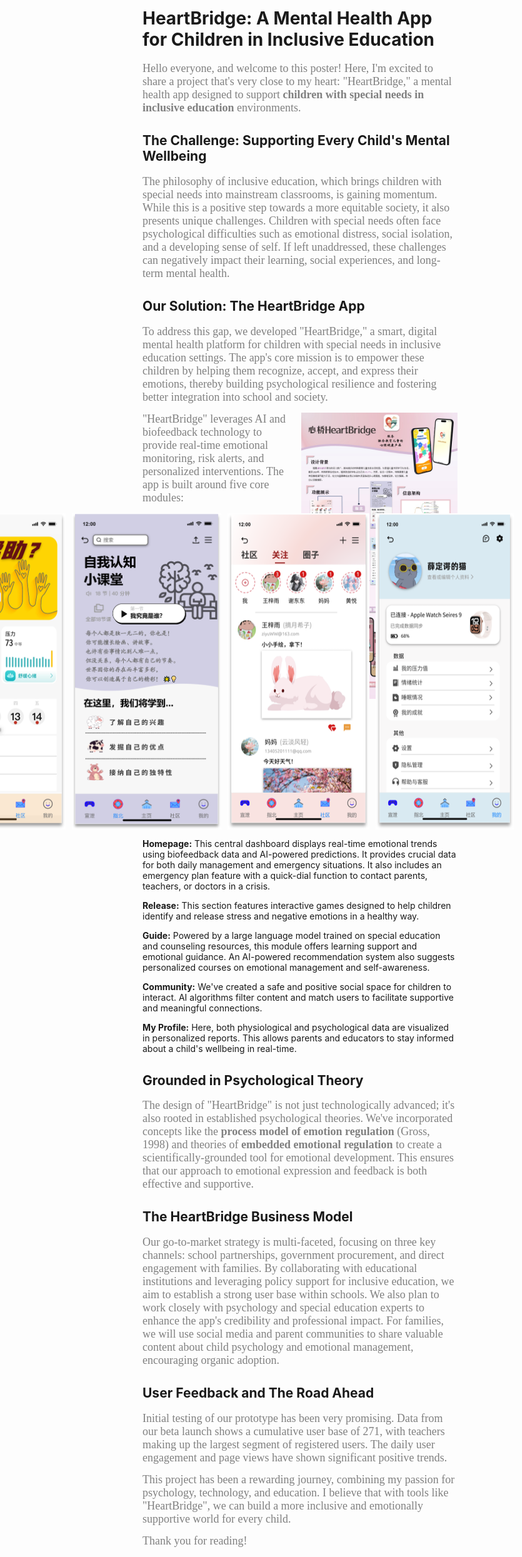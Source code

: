 

# HeartBridge: A Mental Health App for Children in Inclusive Education

<span style="font-size:18px; color:gray; font-family:'Kanit';">Hello everyone, and welcome to this poster! Here, I'm excited to share a project that's very close to my heart: "HeartBridge," a mental health app designed to support <strong>children with special needs in inclusive education</strong> environments.

## The Challenge: Supporting Every Child's Mental Wellbeing

<span style="font-size:18px; color:gray; font-family:'Kanit';">The philosophy of inclusive education, which brings children with special needs into mainstream classrooms, is gaining momentum. While this is a positive step towards a more equitable society, it also presents unique challenges. Children with special needs often face psychological difficulties such as emotional distress, social isolation, and a developing sense of self. If left unaddressed, these challenges can negatively impact their learning, social experiences, and long-term mental health.


## Our Solution: The HeartBridge App

<span style="font-size:18px; color:gray; font-family:'Kanit';">To address this gap, we developed "HeartBridge," a smart, digital mental health platform for children with special needs in inclusive education settings. The app's core mission is to empower these children by helping them recognize, accept, and express their emotions, thereby building psychological resilience and fostering better integration into school and society.

<img src="2025-05-01-my-post/assets/poster.png" alt="描述" style="width:250px; float:right; margin-left:15px; margin-bottom:10px;" />

<span style="font-size:18px; color:gray; font-family:'Kanit';">"HeartBridge" leverages AI and biofeedback technology to provide real-time emotional monitoring, risk alerts, and personalized interventions. The app is built around five core modules:

<div style="display: flex; gap: 10px; justify-content: center;">
  <img src="2025-05-01-my-post/assets/homepage.png" style="width: 250px;" />
  <img src="2025-05-01-my-post/assets/guide.png" style="width: 250px;" />
  <img src="2025-05-01-my-post/assets/community.png" style="width: 250px;" />
  <img src="2025-05-01-my-post/assets/myprofile.png" style="width: 250px;" />
</div>


**Homepage:** This central dashboard displays real-time emotional trends using biofeedback data and AI-powered predictions. It provides crucial data for both daily management and emergency situations. It also includes an emergency plan feature with a quick-dial function to contact parents, teachers, or doctors in a crisis.

<strong>Release:</strong> This section features interactive games designed to help children identify and release stress and negative emotions in a healthy way.

<strong>Guide:</strong> Powered by a large language model trained on special education and counseling resources, this module offers learning support and emotional guidance. An AI-powered recommendation system also suggests personalized courses on emotional management and self-awareness.

<strong>Community:</strong> We've created a safe and positive social space for children to interact. AI algorithms filter content and match users to facilitate supportive and meaningful connections.

<strong>My Profile:</strong> Here, both physiological and psychological data are visualized in personalized reports. This allows parents and educators to stay informed about a child's wellbeing in real-time.

## Grounded in Psychological Theory

<span style="font-size:18px; color:gray; font-family:'Kanit';">The design of "HeartBridge" is not just technologically advanced; it's also rooted in established psychological theories. We've incorporated concepts like the <strong>process model of emotion regulation</strong> (Gross, 1998) and theories of <strong>embedded emotional regulation</strong> to create a scientifically-grounded tool for emotional development. This ensures that our approach to emotional expression and feedback is both effective and supportive.

## The HeartBridge Business Model

<span style="font-size:18px; color:gray; font-family:'Kanit';">Our go-to-market strategy is multi-faceted, focusing on three key channels: school partnerships, government procurement, and direct engagement with families. By collaborating with educational institutions and leveraging policy support for inclusive education, we aim to establish a strong user base within schools. We also plan to work closely with psychology and special education experts to enhance the app's credibility and professional impact. For families, we will use social media and parent communities to share valuable content about child psychology and emotional management, encouraging organic adoption.

## User Feedback and The Road Ahead

<span style="font-size:18px; color:gray; font-family:'Kanit';">Initial testing of our prototype has been very promising. Data from our beta launch shows a cumulative user base of 271, with teachers making up the largest segment of registered users. The daily user engagement and page views have shown significant positive trends.

<span style="font-size:18px; color:gray; font-family:'Kanit';">This project has been a rewarding journey, combining my passion for psychology, technology, and education. I believe that with tools like "HeartBridge", we can build a more inclusive and emotionally supportive world for every child.

<span style="font-size:18px; color:gray; font-family:'Kanit';">Thank you for reading!
